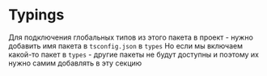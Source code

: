# Typings

Для подключения глобальных типов из этого пакета в проект - нужно добавить имя пакета в `tsconfig.json` в `types`
Но если мы включаем какой-то пакет в `types` - другие пакеты не будут доступны и поэтому их нужно самим добавлять в эту секцию
